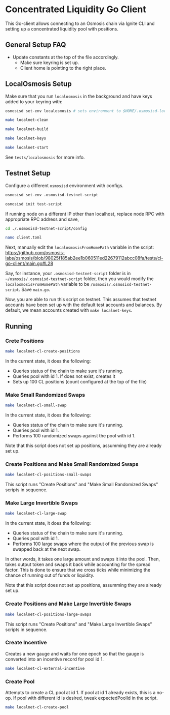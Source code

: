 # Concentrated Liquidity Go Client

This Go-client allows connecting to an Osmosis chain via Ignite CLI and
setting up a concentrated liquidity pool with positions.

## General Setup FAQ

- Update constants at the top of the file accordingly.
   * Make sure keyring is set up.
   * Client home is pointing to the right place.

## LocalOsmosis Setup

Make sure that you run `localosmosis` in the background and have keys
added to your keyring with:

```bash
osmosisd set-env localosmosis # sets environment to $HOME/.osmosisd-local

make localnet-clean

make localnet-build

make localnet-keys

make localnet-start
```

See `tests/localosmosis` for more info.

## Testnet Setup

Configure a different `osmosisd` environment with configs.

```bash
osmosisd set-env .osmosisd-testnet-script

osmosisd init test-script
```

If running node on a different IP other than localhost, replace node RPC with appropriate RPC address and save,

```bash
cd ./.osmosisd-testnet-script/config

nano client.toml
```

Next, manually edit the `localosmosisFromHomePath` variable in the script:
<https://github.com/osmosis-labs/osmosis/blob/98025f185ab2ee1b060511ed22679112abcc08fa/tests/cl-go-client/main.go#L28>

Say, for instance, your `.osmosisd-testnet-script` folder is in `~/osmosis/.osmosisd-testnet-script` folder, then you would modify the
`localosmosisFromHomePath` variable to be `/osmosis/.osmosisd-testnet-script`. Save `main.go`.

Now, you are able to run this script on testnet. This assumes that
testnet accounts have been set up with the default test accounts
and balances. By default, we mean accounts created with
`make localnet-keys`.

## Running

### Crete Positions

```bash
make localnet-cl-create-positions
```

In the current state, it does the following:
- Queries status of the chain to make sure it's running.
- Queries pool with id 1. If does not exist, creates it
- Sets up 100 CL positions (count configured at the top of the file)

### Make Small Randomized Swaps

```bash
make localnet-cl-small-swap
```

In the current state, it does the following:
- Queries status of the chain to make sure it's running.
- Queries pool with id 1.
- Performs 100 randomized swaps against the pool with id 1.

Note that this script does not set up positions, assumming they are
already set up.

### Create Positions and Make Small Randomized Swaps

```bash
make localnet-cl-positions-small-swaps
```

This script runs "Create Positions" and "Make Small Randomized Swaps" scripts in sequence.

### Make Large Invertible Swaps

```bash
make localnet-cl-large-swap
```

In the current state, it does the following:
- Queries status of the chain to make sure it's running.
- Queries pool with id 1.
- Performs 100 large swaps where the output of the previous swap is swapped back at the
next swap.

In other words, it takes one large amount and swaps it into the pool. Then, takes output token
and swaps it back while accounting for the spread factor. This is done to
ensure that we cross ticks while minimizing the chance of running out of funds or liquidity.

Note that this script does not set up positions, assumming they are
already set up.

### Create Positions and Make Large Invertible Swaps

```bash
make localnet-cl-positions-large-swaps
```

This script runs "Create Positions" and "Make Large Invertible Swaps" scripts in sequence.

### Create Incentive

Creates a new gauge and waits for one epoch so that the gauge
is converted into an incentive record for pool id 1.

```bash
make localnet-cl-external-incentive
```

### Create Pool

Attempts to create a CL pool at id 1. If pool at id 1 already exists, this is a no-op.
If pool with different id is desired, tweak expectedPoolId in the script.

```bash
make localnet-cl-create-pool
```

